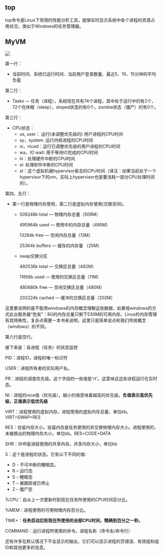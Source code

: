## top

top命令是Linux下常用的性能分析工具，能够实时显示系统中各个进程的资源占用状况，类似于Windows的任务管理器。

## MyVM

![](D:\Work\TyporaNotes\note\linux\MYVM1.png)

第一行：

* 当前时间、系统已运行时间、当前用户登录数量、最近5、10、15分钟的平均负载

第二行：

* Tasks — 任务（进程），系统现在共有74个进程，其中处于运行中的有2个，72个在休眠（sleep），stoped状态的有0个，zombie状态（僵尸）的有0个。

第三行：

* CPU状态：
  - us, user： 运行(未调整优先级的) 用户进程的CPU时间
  - sy，system: 运行内核进程的CPU时间
  - ni，niced：运行已调整优先级的用户进程的CPU时间
  - wa，IO wait: 用于等待IO完成的CPU时间
  - hi：处理硬件中断的CPU时间
  - si: 处理软件中断的CPU时间
  - st：这个虚拟机被hypervisor偷去的CPU时间（译注：如果当前处于一个hypervisor下的vm，实际上hypervisor也是要消耗一部分CPU处理时间的）。

第四、五行：

* 第一行是物理内存使用，第二行是虚拟内存使用(交换空间)。

  * 509248k total — 物理内存总量（509M）

    495964k used — 使用中的内存总量（495M）

    13284k free — 空闲内存总量（13M）

    25364k buffers — 缓存的内存量 （25M）

  * swap交换分区

    492536k total — 交换区总量（492M）

    11856k used — 使用的交换区总量（11M）

    480680k free — 空闲交换区总量（480M）

    202224k cached — 缓冲的交换区总量（202M）

这里要说明的是不能用windows的内存概念理解这些数据，如果按windows的方式此台服务器“危矣”：8G的内存总量只剩下530M的可用内存。Linux的内存管理有其特殊性，复杂点需要一本书来说明，这里只是简单说点和我们传统概念（windows）的不同。

第六行是空行。

接下来是：各进程（任务）的状态监控

PID：进程ID，进程的唯一标识符

USER：进程所有者的实际用户名。

PR：进程的调度优先级。这个字段的一些值是'rt'。这意味这这些进程运行在实时态。

NI：进程的nice值（优先级）。越小的值意味着越高的优先级。**负值表示高优先级，正值表示低优先级**

VIRT：进程使用的虚拟内存。进程使用的虚拟内存总量，单位kb。VIRT=SWAP+RES

RES：驻留内存大小。驻留内存是任务使用的非交换物理内存大小。进程使用的、未被换出的物理内存大小，单位kb。RES=CODE+DATA

SHR：SHR是进程使用的共享内存。共享内存大小，单位kb

S：这个是进程的状态。它有以下不同的值:

- D - 不可中断的睡眠态。
- R – 运行态
- S – 睡眠态
- T – 被跟踪或已停止
- Z – 僵尸态

%CPU：自从上一次更新时到现在任务所使用的CPU时间百分比。

%MEM：进程使用的可用物理内存百分比。

TIME+：**任务启动后到现在所使用的全部CPU时间，精确到百分之一秒。**

COMMAND：运行进程所使用的命令。进程名称（命令名/命令行）

还有许多在默认情况下不会显示的输出，它们可以显示进程的页错误、有效组和组ID和其他更多的信息。